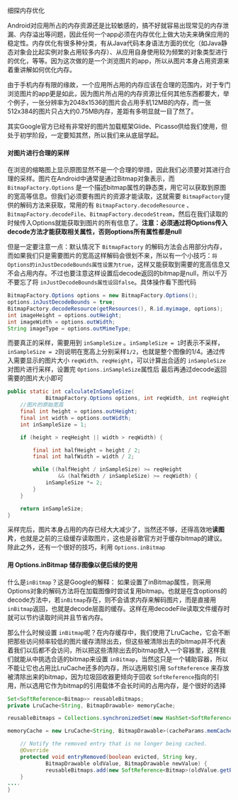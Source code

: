 细探内存优化

Android对应用所占的内存资源还是比较敏感的，搞不好就容易出现常见的内存泄漏、内存溢出等问题，因此任何一个app必须在内存优化上做大功夫来确保应用的稳定性。内存优化有很多种分类，有从Java代码本身语法方面的优化（如Java静态对象会比起实例对象占用较多内存）、从应用自身使用较为频繁的对象类型进行的优化，等等。因为这次做的是一个浏览图片的app，所以从图片本身占用资源来着重讲解如何优化内存。

由于手机内存有限的缘故，一个应用所占用的内存应该在合理的范围内，对于专门浏览图片的app更是如此，因为图片所占用的内存资源比任何其他东西都要大，举个例子，一张分辨率为2048x1536的图片会占用手机12MB的内存，而一张512x384的图片只占大约0.75MB内存，差距有多明显就一目了然了。 

其实Google官方已经有非常好的图片加载框架Glide、Picasso供给我们使用，但处于初学阶段，一定要知其然，所以我们来从底层学起。

#### 对图片进行合理的采样

在浏览的缩略图上显示原图显然不是一个合理的举措，因此我们必须要对其进行合理的采样。图片在Android中通常是通过Bitmap对象表示，而 `BitmapFactory.Options` 是一个描述bitmap属性的静态类，用它可以获取到原图的宽高等信息。但我们必须要有图片的资源才能读取，这就需要 `BitmapFactory`提供的解码方法来获取，常用的有 `BitmapFactory.decodeResource` 、`BitmapFactory.decodeFile`、`BitmapFactory.decodeStream`，然后在我们读取的时候传入Options就能获取到图片的所有信息了。**注意：必须通过将Options传入decode方法才能获取相关属性，否则options所有属性都是null**

但是一定要注意一点：默认情况下 `BitmapFactory` 的解码方法会占用部分内存，而如果我们只是需要图片的宽高这样解码会很划不来，所以有一个小技巧：`将Options的inJustDecodeBounds属性设置为true`，这样又能获取到需要的宽高信息又不会占用内存。不过也要注意这样设置后decode返回的bitmap是null，所以千万不要忘了将 `inJustDecodeBounds属性设回false`。具体操作看下图代码

```java
BitmapFactory.Options options = new BitmapFactory.Options();
options.inJustDecodeBounds = true;
BitmapFactory.decodeResource(getResources(), R.id.myimage, options);
int imageHeight = options.outHeight;
int imageWidth = options.outWidth;
String imageType = options.outMimeType;
```

而要真正的采样，需要用到  `inSampleSize` 。`inSampleSize = 1`时表示不采样，`inSampleSize = 2`则说明在宽高上分别采样`1/2`，也就是整个图像的1/4。通过传入需要显示的图片大小 `reqWidth、reqHeight`，可以计算出合适的 `inSampleSize`对图片进行采样，设置完 `Options.inSampleSize`属性后 最后再通过decode返回需要的图片大小即可

```java
public static int calculateInSampleSize(
            BitmapFactory.Options options, int reqWidth, int reqHeight) {
    //图片的原始宽高
    final int height = options.outHeight;
    final int width = options.outWidth;
    int inSampleSize = 1;

    if (height > reqHeight || width > reqWidth) {

        final int halfHeight = height / 2;
        final int halfWidth = width / 2;

        while ((halfHeight / inSampleSize) >= reqHeight
                && (halfWidth / inSampleSize) >= reqWidth) {
            inSampleSize *= 2;
        }
    }

    return inSampleSize;
}
```

采样完后，图片本身占用的内存已经大大减少了，当然还不够，还得高效地**读图片**，也就是之前的三级缓存读取图片，这也是谷歌官方对于缓存bitmap的建议。除此之外，还有一个很好的技巧，利用 `Options.inBitmap`

#### 用 Options.inBitmap 储存图像以便后续的使用

什么是`inBitmap`？这是Google的解释： 如果设置了inBitmap属性，则采用Options对象的解码方法将在加载图像时尝试复用bitmap。也就是在含options的decode方法中，若`inBitmap`存在，则不会请求内存来解码图片，而是直接用`inBitmap`返回，也就是decode层面的缓存。这样在用decodeFile读取文件缓存时就可以节约读取时间并且节省内存。

那么什么时候设置 `inBitmap`呢？在内存缓存中，我们使用了LruCache，它会不断把那些访问频率较低的图片缓存清除出去，但这些被清除出去的bitmap并不代表着我们以后都不会访问，所以把这些清除出去的bitmap放入一个容器里，这样我们就能从中挑选合适的bitmap来设置 `inBitmap`，当然这只是一个辅助容器，所以不能让它也占用比LruCache还多的内存，所以选用软引用 `SoftReference` 来存放被清除出来的bitmap，因为垃圾回收器更倾向于回收 `SoftReference`指向的引用，所以选用它作为bitmap的引用载体不会长时间的占用内存，是个很好的选择

```java
Set<SoftReference<Bitmap>> reusableBitmaps;
private LruCache<String, BitmapDrawable> memoryCache;

reusableBitmaps = Collections.synchronizedSet(new HashSet<SoftReference<Bitmap>>());

memoryCache = new LruCache<String, BitmapDrawable>(cacheParams.memCacheSize) {

    // Notify the removed entry that is no longer being cached.
    @Override
    protected void entryRemoved(boolean evicted, String key,
            BitmapDrawable oldValue, BitmapDrawable newValue) {
			reusableBitmaps.add(new SoftReference<Bitmap>(oldValue.getBitmap()));
    }
....
}
```


